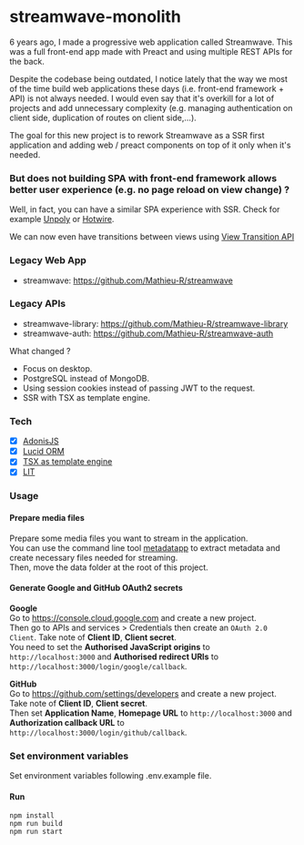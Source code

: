 # streamwave-monolith

6 years ago, I made a progressive web application called Streamwave. This was a full front-end app made with Preact and using multiple REST APIs for the back.

Despite the codebase being outdated, I notice lately that the way we most of the time build web applications these days (i.e. front-end framework + API) is not always needed. I would even say that it's overkill for a lot of projects and add unnecessary complexity (e.g. managing authentication on client side, duplication of routes on client side,...).

The goal for this new project is to rework Streamwave as a SSR first application and adding web / preact components on top of it only when it's needed.

### But does not building SPA with front-end framework allows better user experience (e.g. no page reload on view change) ?

Well, in fact, you can have a similar SPA experience with SSR.
Check for example [Unpoly](https://unpoly.com/) or [Hotwire](https://hotwired.dev/).

We can now even have transitions between views using [View Transition API](https://developer.mozilla.org/en-US/docs/Web/API/View_Transitions_API)

### Legacy Web App

- streamwave: https://github.com/Mathieu-R/streamwave

### Legacy APIs

- streamwave-library: https://github.com/Mathieu-R/streamwave-library
- streamwave-auth: https://github.com/Mathieu-R/streamwave-auth

What changed ?

- Focus on desktop.
- PostgreSQL instead of MongoDB.
- Using session cookies instead of passing JWT to the request.
- SSR with TSX as template engine.

### Tech

- [x] [AdonisJS](https://adonisjs.com/)
- [x] [Lucid ORM](https://lucid.adonisjs.com/docs/introduction)
- [x] [TSX as template engine](https://adonisjs.com/blog/use-tsx-for-your-template-engine)
- [x] [LIT](https://lit.dev/)

### Usage

#### Prepare media files

Prepare some media files you want to stream in the application.  
You can use the command line tool [metadatapp](https://github.com/Mathieu-R/metadatapp) to extract metadata and create necessary files needed for streaming.  
Then, move the data folder at the root of this project.

#### Generate Google and GitHub OAuth2 secrets

**Google**    
Go to https://console.cloud.google.com and create a new project.  
Then go to APIs and services > Credentials then create an `OAuth 2.0 Client`. Take note of **Client ID**, **Client secret**.    
You need to set the **Authorised JavaScript origins** to `http://localhost:3000` and **Authorised redirect URIs** to `http://localhost:3000/login/google/callback`.

**GitHub**    
Go to https://github.com/settings/developers and create a new project. Take note of **Client ID**, **Client secret**.    
Then set **Application Name**, **Homepage URL** to `http://localhost:3000` and **Authorization callback URL** to `http://localhost:3000/login/github/callback`.

### Set environment variables

Set environment variables following .env.example file.

#### Run

```
npm install
npm run build
npm run start
```
